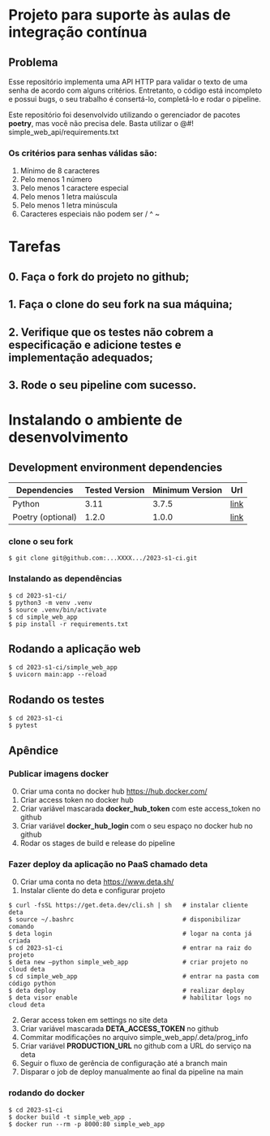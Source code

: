 # Projeto para suporte às aulas de integração contínua

## Problema
Esse repositório implementa uma API HTTP para validar o texto de uma senha 
de acordo com alguns critérios. Entretanto, o código está incompleto e possui
bugs, o seu trabalho é consertá-lo, completá-lo e rodar o pipeline.<br>

Este repositório foi desenvolvido utilizando o gerenciador de pacotes 
**poetry**, mas você não precisa dele. Basta utilizar o @#!  
simple_web_api/requirements.txt<br>

### Os critérios para senhas válidas são:
1. Mínimo de 8 caracteres<br>
2. Pelo menos 1 número<br>
3. Pelo menos 1 caractere especial<br>
4. Pelo menos 1 letra maiúscula<br>
5. Pelo menos 1 letra minúscula<br>
6. Caracteres especiais não podem ser / ^ ~<br>

# Tarefas
## 0. Faça o fork do projeto no github;
## 1. Faça o clone do seu fork na sua máquina;
## 2. Verifique que os testes não cobrem a especificação e adicione testes e implementação adequados;
## 3. Rode o seu pipeline com sucesso.

# Instalando o ambiente de desenvolvimento

## Development environment dependencies
| Dependencies      | Tested Version | Minimum Version | Url                                                            |
|-------------------|----------------|-----------------|----------------------------------------------------------------|
| Python            | 3.11           | 3.7.5           | [link](https://www.python.org/downloads/release/python-3110/)  |
| Poetry (optional) | 1.2.0          | 1.0.0           | [link](https://python-poetry.org/)                             |

### clone o seu fork
````shell
$ git clone git@github.com:...XXXX.../2023-s1-ci.git
````

### Instalando as dependências
````shell
$ cd 2023-s1-ci/
$ python3 -m venv .venv
$ source .venv/bin/activate
$ cd simple_web_app
$ pip install -r requirements.txt
````

## Rodando a aplicação web
````shell
$ cd 2023-s1-ci/simple_web_app
$ uvicorn main:app --reload
````

## Rodando os testes
````shell
$ cd 2023-s1-ci
$ pytest
````

## Apêndice
### Publicar imagens docker
0. Criar uma conta no docker hub https://hub.docker.com/
1. Criar access token no docker hub
2. Criar variável mascarada **docker_hub_token** com este access_token no github
3. Criar variável **docker_hub_login** com o seu espaço no docker hub no github
4. Rodar os stages de build e release do pipeline

### Fazer deploy da aplicação no PaaS chamado deta
0. Criar uma conta no deta https://www.deta.sh/
1. Instalar cliente do deta e configurar projeto
````shell
$ curl -fsSL https://get.deta.dev/cli.sh | sh   # instalar cliente deta
$ source ~/.bashrc                              # disponibilizar comando
$ deta login                                    # logar na conta já criada
$ cd 2023-s1-ci                                 # entrar na raiz do projeto
$ deta new —python simple_web_app               # criar projeto no cloud deta
$ cd simple_web_app                             # entrar na pasta com código python
$ deta deploy                                   # realizar deploy
$ deta visor enable                             # habilitar logs no cloud deta
````
2. Gerar access token em settings no site deta
3. Criar variável mascarada **DETA_ACCESS_TOKEN** no github
4. Commitar modificações no arquivo simple_web_app/.deta/prog_info
5. Criar variável **PRODUCTION_URL** no github com a URL do serviço na deta
6. Seguir o fluxo de gerência de configuração até a branch main
7. Disparar o job de deploy manualmente ao final da pipeline na main

### rodando do docker
````shell
$ cd 2023-s1-ci
$ docker build -t simple_web_app .
$ docker run --rm -p 8000:80 simple_web_app
````
